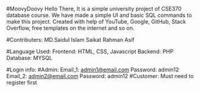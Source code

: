 #MoovyDoovy
Hello There, It is a simple university project of CSE370 database course. We have made a simple UI and basic SQL commands to make this project. Created with help of YouTube, Google, GitHub, Stack Overflow, free templates on the internet and so on.

#Contributers:
MD.Saidul Islam
Saikat Rahman Asif

#Language Used:
Frontend: HTML, CSS, Javascript
Backend: PHP
Database: MYSQL

#Login info:
#Admin:
Email_1: admin1@email.com 
Password: admin12
Email_2: admin2@email.com
Password: admin12
#Customer:
Must need to register first
